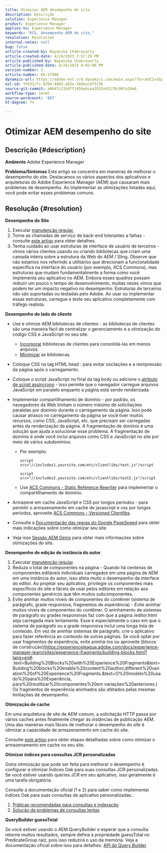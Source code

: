 ```yaml
---
title: Otimizar AEM desempenho do site
description: Descrição
solution: Experience Manager
product: Experience Manager
applies-to: Experience Manager
keywords: "KCS, desempenho AEM do site,"
resolution: Resolution
internal-notes: null
bug: false
article-created-by: Nayanika Chakravarty
article-created-date: 4/24/2023 7:57:29 PM
article-published-by: Nayanika Chakravarty
article-published-date: 4/24/2023 8:02:08 PM
version-number: 5
article-number: KA-17486
dynamics-url: https://adobe-ent.crm.dynamics.com/main.aspx?forceUCI=1&pagetype=entityrecord&etn=knowledgearticle&id=cd56c33a-dae2-ed11-a7c7-6045bd006239
exl-id: 3f431cfc-6394-4d03-ab3e-38deac075136
source-git-commit: a0647c21bdff145be0cea2932ed31f8c90fa28e8
workflow-type: tm+mt
source-wordcount: '887'
ht-degree: 7%

---
```


# Otimizar AEM desempenho do site

## Descrição {#description}

<b>Ambiente</b>
Adobe Experience Manager


<b>Problema/Sintomas</b>
Este artigo se concentra em maneiras de melhorar o desempenho do site. Destacamos os vários aspectos dos aplicativos e arquiteturas do Adobe Experience Manager (AEM) que causaram mais problemas de desempenho. Ao implementar as otimizações listadas aqui, você pode evitar esses problemas comuns.


## Resolução {#resolution}


<b>Desempenho do Site</b>

1. Executar [manutenção regular.](https://experienceleague.adobe.com/docs/experience-manager-cloud-service/content/operations/maintenance.html?lang=pt-BR)
2. Torne as chamadas de serviço de back-end tolerantes a falhas - consulte [este artigo](https://helpx.adobe.com/experience-manager/kb/backend-web-service-call-blocking-threads-AEM.html) para obter detalhes.
3. Tenha cuidado ao usar estruturas de interface de usuário de terceiros - vimos vários clientes usando ou criando bibliotecas que criam uma camada inteira sobre a estrutura da Web do AEM / Sling. Observe que não estamos nos referindo a utilitários que direcionam a funcionalidade específica na interface do usuário (por exemplo, ACS Commons), mas estruturas que mudam fundamentalmente a forma como você implementa seu aplicativo no AEM. Embora esses quadros possam reduzir um pouco o tempo de desenvolvimento, muitas vezes vimos que podem ter um impacto negativo no desempenho.
Estruturas de terceiros não são suportadas ou testadas pelo Adobe. Ao usar ou implementar essas estruturas, carregue e teste seu aplicativo completamente com tráfego realista.


<b>Desempenho do lado do cliente</b>

- Use e otimize AEM bibliotecas de clientes - as bibliotecas de clientes são uma maneira fácil de centralizar o gerenciamento e a otimização do código CSS e JavaScript no seu site.

   - [Incorporar](https://experienceleague.adobe.com/docs/experience-manager-release-information/aem-release-updates/previous-updates/aem-previous-versions.html?lang=pt-BR) bibliotecas de clientes para consolidá-las em menos arquivos.
   - [Minimizar](https://experienceleague.adobe.com/docs/experience-manager-release-information/aem-release-updates/previous-updates/aem-previous-versions.html?lang=pt-BR) as bibliotecas.
- Coloque CSS na tag HTML head : para evitar oscilações e a reimpressão da página após o carregamento.
- Coloque o script JavaScript no final da tag body ou adicione o [atributo de script assíncrono](https://github.com/nateyolles/aem-clientlib-async) - isso permite que o navegador carregue arquivos JavaScript em paralelo enquanto a página está sendo renderizada.
- Implementar compartilhamento de domínio - por padrão, os navegadores da Web limitam o número máximo de solicitações paralelas por domínio durante o carregamento da página. Isso pode causar atrasos no carregamento da página se você tiver muitos recursos, como CSS, JavaScript, etc. que precisam ser carregadas antes da renderização da página. A fragmentação de domínio é uma solução que ajuda a solucionar esse problema. A fragmentação de domínio é onde você inclui arquivos como CSS e JavaScript no site por meio de vários subdomínios.

   - Por exemplo:

      ```
      script src="//includes1.yoursite.com/etc/clientlibs/test.js"/script
      ```



      ```
      script src="//includes2.yoursite.com/etc/clientlibs/test2.js"/script
      ```

   - Use [ACS Commons - Static Reference Rewriter](https://adobe-consulting-services.github.io/acs-aem-commons/features/utils-and-apis/static-reference-rewriter/index.html) para implementar o compartilhamento de domínio.
- Armazene em cache JavaScript e CSS por longos períodos - para permitir o armazenamento em cache de javascript e css por longos períodos, aproveite [ACS Commons - Versioned Clientlibs](https://adobe-consulting-services.github.io/acs-aem-commons/features/versioned-clientlibs/index.html).
- Consulte a [Documentação das regras do Google PageSpeed](https://developers.google.com/speed/docs/insights/rules) para obter mais indicações sobre como otimizar seu site.
- Veja isso [Sessão AEM Gems](https://experienceleague.adobe.com/?lang=pt-BR#home) para obter mais informações sobre otimizações do site.


<b>Desempenho de edição de instância do autor</b>

1. Executar [manutenção regular](https://experienceleague.adobe.com/docs/experience-manager-cloud-service/content/operations/maintenance.html?lang=pt-BR).
2. Reduza o total de componentes na página - Quando há centenas de componentes editáveis individuais carregados em uma página de AEM em uma instância do autor, isso afeta muito o desempenho da interface do editor. Ao projetar seu aplicativo, privilegie os componentes mais específicos do site e fáceis de usar pelos editores em relação aos componentes genéricos que têm muitos subcomponentes.
3. Evite aninhar muitos níveis de componentes do contêiner (sistema de parágrafo, grade responsiva, fragmentos de experiência) - Evite aninhar muitos níveis de componentes do contêiner. O aninhamento de sistemas de parágrafo ou grades responsivas faz com que a página /editor.html seja carregada mais lentamente. Esse é especialmente o caso em que o sistema de parágrafo ou a grade responsiva inclui uma longa lista de conteúdo. Em vez de aninhar sistemas de parágrafo, crie o aplicativo para fazer referência ao conteúdo de outras páginas. Se você optar por usar fragmentos de experiência, evite aninhá-los ou aproveite [blocos de construção](https://experienceleague.adobe.com/docs/experience-manager-learn/sites/experience-fragments/building-blocks.html?lang=en#: :text=Building%20Blocks%20with%20Experience%20Fragments&amp;text=Building%20blocks%20enable%20content%20author,different%20variation%20of%20Experience%20Fragments.&amp;text=O%20modelo%20usado%20para%20Experiência, para%20reutilizar%20componentes%20em variações%20anteriores.) Os fragmentos de experiência aninhados são afetados pelas mesmas limitações de desempenho.


<b>Otimização de cache</b>

Em uma arquitetura de site de AEM comum, a solicitação HTTP passa por vários caches antes finalmente chegar às instâncias de publicação AEM. Uma das maneiras mais fáceis de melhorar o desempenho do site é otimizar a capacidade de armazenamento em cache do site.

Consulte [este artigo](https://experienceleague.adobe.com/docs/experience-cloud-kcs/kbarticles/KA-17461.html?lang=pt-BR) para obter etapas detalhadas sobre como otimizar o armazenamento em cache no seu site.

<b>Otimizar índices para consultas JCR personalizadas</b>

Outra otimização que pode ser feita para melhorar o desempenho é configurar e otimizar Índices Oak para suas consultas JCR personalizadas. Se você estiver usando queries JCR em seu aplicativo, isso geralmente é uma tarefa obrigatória.

Consulte a documentação oficial (1 e 2) para saber como implementar índices Oak para suas consultas de aplicativo personalizadas.:

1. [Práticas recomendadas para consultas e indexação](https://experienceleague.adobe.com/docs/experience-manager-65/deploying/practices/best-practices-for-queries-and-indexing.html?lang=pt-BR)
2. [Solução de problemas de consultas lentas](https://experienceleague.adobe.com/docs/experience-manager-65/developing/bestpractices/troubleshooting-slow-queries.html?lang=en)


<b>QueryBuilder guessTotal</b>

Se você estiver usando o AEM QueryBuilder e esperar que a consulta retorne muitos resultados, sempre defina a propriedade guessTotal no PredicateGroup raiz, pois isso reduzirá o uso da memória. Veja a documentação oficial sobre isso para detalhes: [API do Query Builder](https://experienceleague.adobe.com/docs/experience-manager-65/developing/platform/query-builder/querybuilder-api.html?lang=en#using-p-guesstotal-to-return-the-results)
